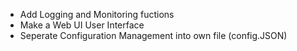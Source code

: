 - Add Logging and Monitoring fuctions
- Make a Web UI User Interface
- Seperate Configuration Management into own file (config.JSON)
